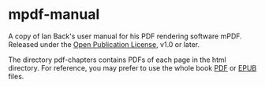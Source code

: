 # mpdf-manual
A copy of Ian Back's user manual for his PDF rendering software mPDF. Released under the [Open Publication License](openpub.html), v1.0 or later.

The directory pdf-chapters contains PDFs of each page in the html directory. For reference, you may prefer to use the whole book [PDF](mpdfmanual.pdf) or [EPUB](mpdfmanual.epub) files.
